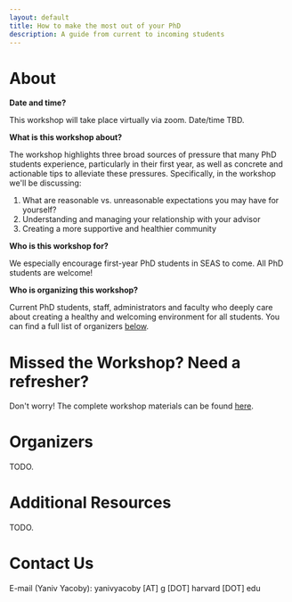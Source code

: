 ```yaml
---
layout: default
title: How to make the most out of your PhD
description: A guide from current to incoming students
---
```



# About

**Date and time?**

This workshop will take place virtually via zoom. Date/time TBD.

**What is this workshop about?**

The workshop highlights three broad sources of pressure that many PhD students experience, 
particularly in their first year,
as well as concrete and actionable tips to alleviate these pressures.
Specifically, in the workshop we'll be discussing:
1. What are reasonable vs. unreasonable expectations you may have for yourself?
2. Understanding and managing your relationship with your advisor
3. Creating a more supportive and healthier community

**Who is this workshop for?**

We especially encourage first-year PhD students in SEAS to come. All PhD students are welcome!

**Who is organizing this workshop?**

Current PhD students, staff, administrators and faculty who deeply care about
creating a healthy and welcoming environment for all students. 
You can find a full list of organizers [below](#organizers).


# Missed the Workshop? Need a refresher?

Don't worry! The complete workshop materials can be found [here](./guide.html).


# Organizers    

TODO.


# Additional Resources

TODO.


# Contact Us

E-mail (Yaniv Yacoby): yanivyacoby [AT] g [DOT] harvard [DOT] edu

